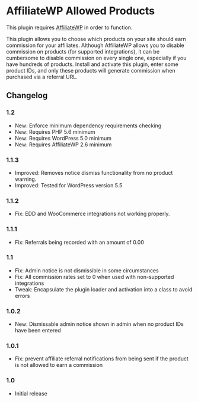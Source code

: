 # AffiliateWP Allowed Products

This plugin requires [AffiliateWP](http://affiliatewp.com/ "AffiliateWP") in order to function.

This plugin allows you to choose which products on your site should earn commission for your affiliates. Although AffiliateWP allows you to disable commission on products (for supported integrations), it can be cumbersome to disable commission on every single one, especially if you have hundreds of products. Install and activate this plugin, enter some product IDs, and only these products will generate commission when purchased via a referral URL.

## Changelog

### 1.2
* New: Enforce minimum dependency requirements checking
* New: Requires PHP 5.6 minimum
* New: Requires WordPress 5.0 minimum
* New: Requires AffiliateWP 2.6 minimum

### 1.1.3

* Improved: Removes notice dismiss functionality from no product warning.
* Improved: Tested for WordPress version 5.5

### 1.1.2

* Fix: EDD and WooCommerce integrations not working properly.

### 1.1.1

* Fix: Referrals being recorded with an amount of 0.00

### 1.1

* Fix: Admin notice is not dismissible in some circumstances
* Fix: All commission rates set to 0 when used with non-supported integrations
* Tweak: Encapsulate the plugin loader and activation into a class to avoid errors

### 1.0.2

* New: Dismissable admin notice shown in admin when no product IDs have been entered

### 1.0.1

* Fix: prevent affiliate referral notifications from being sent if the product is not allowed to earn a commission

### 1.0

* Initial release
